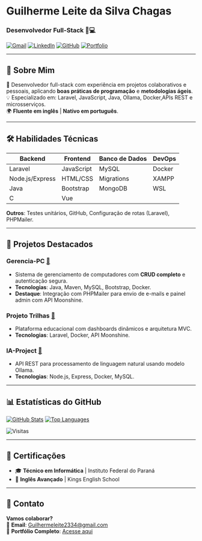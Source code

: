 # Guilherme Leite da Silva Chagas  
### Desenvolvedor Full-Stack 👨💻

[![Gmail](https://img.shields.io/badge/Gmail-D14836?style=for-the-badge&logo=gmail&logoColor=white)](mailto:Guilhermeleite2334@gmail.com)
[![LinkedIn](https://img.shields.io/badge/LinkedIn-0077B5?style=for-the-badge&logo=linkedin&logoColor=white)]([INSIRA_SEU_LINKEDIN_AQUI])
[![GitHub](https://img.shields.io/badge/GitHub-100000?style=for-the-badge&logo=github&logoColor=white)](https://github.com/Gui-leite233)
[![Portfolio](https://img.shields.io/badge/Portfolio-100000?style=for-the-badge&logo=user&logoColor=white)](https://gui-leite233.github.io/)

---

## 🚀 Sobre Mim

🔧 Desenvolvedor full-stack com experiência em projetos colaborativos e pessoais, aplicando **boas práticas de programação** e **metodologias ágeis**.  
💡 Especializado em: Laravel, JavaScript, Java, Ollama, Docker,APIs REST e microsserviços.  
🌍 **Fluente em inglês** | **Nativo em português**.  

---

## 🛠 Habilidades Técnicas

| **Backend**        | **Frontend**      | **Banco de Dados**       | **DevOps**               |
|--------------------|-------------------|--------------------------|--------------------------|
| Laravel            | JavaScript        | MySQL                    | Docker                   |
| Node.js/Express    | HTML/CSS          | Migrations               | XAMPP                    |
| Java               | Bootstrap         | MongoDB                  | WSL                      |
| C                  | Vue               |                          |                          |

**Outros**: Testes unitários, GitHub, Configuração de rotas (Laravel), PHPMailer.

---

## 📂 Projetos Destacados

### **Gerencia-PC** [🔗](https://github.com/Gui-leite233/projeto-GerenciarPc)
- Sistema de gerenciamento de computadores com **CRUD completo** e autenticação segura.
- **Tecnologias**: Java, Maven, MySQL, Bootstrap, Docker.
- **Destaque**: Integração com PHPMailer para envio de e-mails e painel admin com API Moonshine.

### **Projeto Trilhas** [🔗](https://github.com/Gui-leite233/ProjetoTrilhas)
- Plataforma educacional com dashboards dinâmicos e arquitetura MVC.
- **Tecnologias**: Laravel, Docker, API Moonshine.

### **IA-Project** [🔗](https://github.com/fernandofps20/ia-project)
- API REST para processamento de linguagem natural usando modelo Ollama.
- **Tecnologias**: Node.js, Express, Docker, MySQL.

---

## 📊 Estatísticas do GitHub

[![GitHub Stats](https://github-readme-stats.vercel.app/api?username=Gui-leite233&show_icons=true&theme=radical)](https://github.com/Gui-leite233)
[![Top Languages](https://github-readme-stats.vercel.app/api/top-langs/?username=Gui-leite233&layout=compact&theme=radical)](https://github.com/Gui-leite233)

![Visitas](https://komarev.com/ghpvc/?username=Gui-leite233&color=blueviolet)

---

## 📜 Certificações
- 🎓 **Técnico em Informática** | Instituto Federal do Paraná  
- 📜 **Inglês Avançado** | Kings English School

---

## 📩 Contato

**Vamos colaborar?**  
💌 **Email**: Guilhermeleite2334@gmail.com  
🔗 **Portfólio Completo**: [Acesse aqui](https://github.com/Gui-leite233?tab=repositories)  
